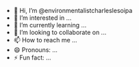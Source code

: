 - 👋 Hi, I’m
@environmentalistcharleslesoipa 
- 👀 I’m interested in ...
- 🌱 I’m currently learning ...
- 💞️ I’m looking to collaborate on ...
- 📫 How to reach me ...
- 😄 Pronouns: ...
- ⚡ Fun fact: ...

<!---
environmentalistcharleslesoipa/environmentalistcharleslesoipa is a ✨ special ✨ repository because its `README.md` (this file) appears on your GitHub profile.
You can click the Preview link to take a look at your changes.
---> 
